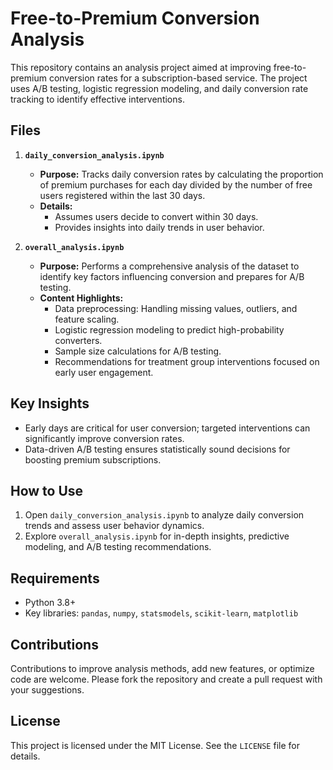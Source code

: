# Free-to-Premium Conversion Analysis

This repository contains an analysis project aimed at improving free-to-premium conversion rates for a subscription-based service. The project uses A/B testing, logistic regression modeling, and daily conversion rate tracking to identify effective interventions.

## Files

1. **`daily_conversion_analysis.ipynb`**
   - **Purpose:** Tracks daily conversion rates by calculating the proportion of premium purchases for each day divided by the number of free users registered within the last 30 days.
   - **Details:** 
     - Assumes users decide to convert within 30 days.
     - Provides insights into daily trends in user behavior.

2. **`overall_analysis.ipynb`**
   - **Purpose:** Performs a comprehensive analysis of the dataset to identify key factors influencing conversion and prepares for A/B testing.
   - **Content Highlights:**
     - Data preprocessing: Handling missing values, outliers, and feature scaling.
     - Logistic regression modeling to predict high-probability converters.
     - Sample size calculations for A/B testing.
     - Recommendations for treatment group interventions focused on early user engagement.

## Key Insights
- Early days are critical for user conversion; targeted interventions can significantly improve conversion rates.
- Data-driven A/B testing ensures statistically sound decisions for boosting premium subscriptions.

## How to Use
1. Open `daily_conversion_analysis.ipynb` to analyze daily conversion trends and assess user behavior dynamics.
2. Explore `overall_analysis.ipynb` for in-depth insights, predictive modeling, and A/B testing recommendations.

## Requirements
- Python 3.8+
- Key libraries: `pandas`, `numpy`, `statsmodels`, `scikit-learn`, `matplotlib`

## Contributions
Contributions to improve analysis methods, add new features, or optimize code are welcome. Please fork the repository and create a pull request with your suggestions.

## License
This project is licensed under the MIT License. See the `LICENSE` file for details.

